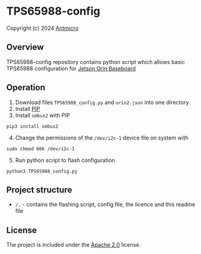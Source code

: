 # TPS65988-config

Copyright (c) 2024 [Antmicro](https://www.antmicro.com)


## Overview

TPS65988-config repository contains python script which allows basic TPS65988 configuration for [Jetson Orin Baseboard](https://github.com/antmicro/jetson-orin-baseboard)

## Operation
1. Download files `TPS65988_config.py` and `orin2.json` into one directory.
2. Install [PIP](https://pip.pypa.io/en/stable/installation/#get-pip-py)
3. Install `smbus2` with PIP
```
pip3 install smbus2
```
4. Change the permissions of the `/dev/i2c-1` device file on system with
```
sudo chmod 666 /dev/i2c-1
```
5. Run python script to flash configuration
```
python3 TPS65988_config.py
```


## Project structure
* `/.` -  contains the flashing script, config file, the licence and this readme file

## License
The project is included under the [Apache 2.0](/LICENSE) license.

